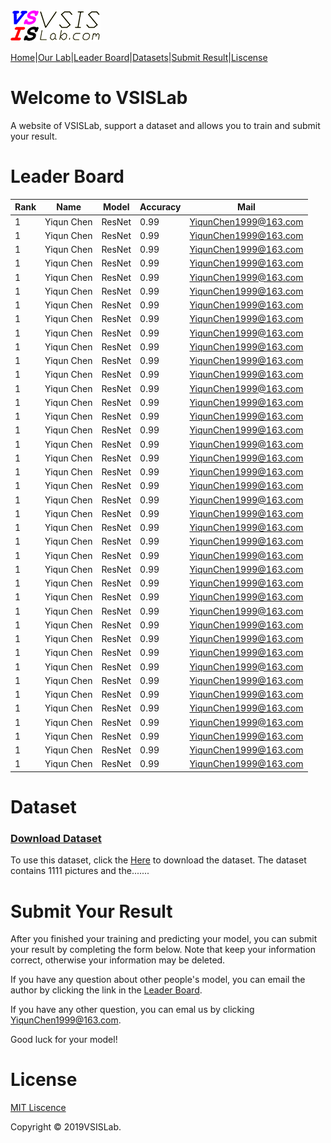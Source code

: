 <a href="http://www.vsislab.com">
<img src="https://raw.githubusercontent.com/YiqunChen1999/YiqunChen1999.github.io/master/logo-m.png" alt="VSISLab">
</a>

[Home](https://YiqunChen1999.github.io)|[Our Lab](http://www.vsislab.com/)|[Leader Board](#leader-board)|[Datasets](#dataset)|[Submit Result](https://raw.githubusercontent.com/YiqunChen1999/YiqunChen1999.github.io/master/logo-m.png)|[Liscense](#license)




# Welcome to VSISLab

A website of VSISLab, support a dataset and allows you to train and submit your result.



# Leader Board

Rank|Name|Model|Accuracy|Mail
----|----|-----|--------|----
1   |Yiqun Chen|ResNet|0.99   |<YiqunChen1999@163.com>
1   |Yiqun Chen|ResNet|0.99   |<YiqunChen1999@163.com>
1   |Yiqun Chen|ResNet|0.99   |<YiqunChen1999@163.com>
1   |Yiqun Chen|ResNet|0.99   |<YiqunChen1999@163.com>
1   |Yiqun Chen|ResNet|0.99   |<YiqunChen1999@163.com>
1   |Yiqun Chen|ResNet|0.99   |<YiqunChen1999@163.com>
1   |Yiqun Chen|ResNet|0.99   |<YiqunChen1999@163.com>
1   |Yiqun Chen|ResNet|0.99   |<YiqunChen1999@163.com>
1   |Yiqun Chen|ResNet|0.99   |<YiqunChen1999@163.com>
1   |Yiqun Chen|ResNet|0.99   |<YiqunChen1999@163.com>
1   |Yiqun Chen|ResNet|0.99   |<YiqunChen1999@163.com>
1   |Yiqun Chen|ResNet|0.99   |<YiqunChen1999@163.com>
1   |Yiqun Chen|ResNet|0.99   |<YiqunChen1999@163.com>
1   |Yiqun Chen|ResNet|0.99   |<YiqunChen1999@163.com>
1   |Yiqun Chen|ResNet|0.99   |<YiqunChen1999@163.com>
1   |Yiqun Chen|ResNet|0.99   |<YiqunChen1999@163.com>
1   |Yiqun Chen|ResNet|0.99   |<YiqunChen1999@163.com>
1   |Yiqun Chen|ResNet|0.99   |<YiqunChen1999@163.com>
1   |Yiqun Chen|ResNet|0.99   |<YiqunChen1999@163.com>
1   |Yiqun Chen|ResNet|0.99   |<YiqunChen1999@163.com>
1   |Yiqun Chen|ResNet|0.99   |<YiqunChen1999@163.com>
1   |Yiqun Chen|ResNet|0.99   |<YiqunChen1999@163.com>
1   |Yiqun Chen|ResNet|0.99   |<YiqunChen1999@163.com>
1   |Yiqun Chen|ResNet|0.99   |<YiqunChen1999@163.com>
1   |Yiqun Chen|ResNet|0.99   |<YiqunChen1999@163.com>
1   |Yiqun Chen|ResNet|0.99   |<YiqunChen1999@163.com>
1   |Yiqun Chen|ResNet|0.99   |<YiqunChen1999@163.com>
1   |Yiqun Chen|ResNet|0.99   |<YiqunChen1999@163.com>
1   |Yiqun Chen|ResNet|0.99   |<YiqunChen1999@163.com>
1   |Yiqun Chen|ResNet|0.99   |<YiqunChen1999@163.com>
1   |Yiqun Chen|ResNet|0.99   |<YiqunChen1999@163.com>
1   |Yiqun Chen|ResNet|0.99   |<YiqunChen1999@163.com>
1   |Yiqun Chen|ResNet|0.99   |<YiqunChen1999@163.com>
1   |Yiqun Chen|ResNet|0.99   |<YiqunChen1999@163.com>
1   |Yiqun Chen|ResNet|0.99   |<YiqunChen1999@163.com>
1   |Yiqun Chen|ResNet|0.99   |<YiqunChen1999@163.com>
1   |Yiqun Chen|ResNet|0.99   |<YiqunChen1999@163.com>
1   |Yiqun Chen|ResNet|0.99   |<YiqunChen1999@163.com>
1   |Yiqun Chen|ResNet|0.99   |<YiqunChen1999@163.com>
1   |Yiqun Chen|ResNet|0.99   |<YiqunChen1999@163.com>



# Dataset

### [Download Dataset](https://github.com/YiqunChen1999/YiqunChen1999.github.io/blob/master/house-prices-advanced-regression-techniques.zip?raw=true)

To use this dataset, click the [Here](https://github.com/YiqunChen1999/YiqunChen1999.github.io/blob/master/house-prices-advanced-regression-techniques.zip?raw=true) to download the dataset.
The dataset contains 1111 pictures and the.......



# Submit Your Result

After you finished your training and predicting your model, you can submit your result by completing the form below. Note that keep your information correct, otherwise your information may be deleted.

If you have any question about other people's model, you can email the author by clicking the link in the [Leader Board](#leader-board).

If you have any other question, you can emal us by clicking <YiqunChen1999@163.com>.

Good luck for your model!



# License

[MIT Liscence](https://raw.githubusercontent.com/YiqunChen1999/YiqunChen1999.github.io/master/LICENSE.txt)

Copyright © 2019VSISLab. 
